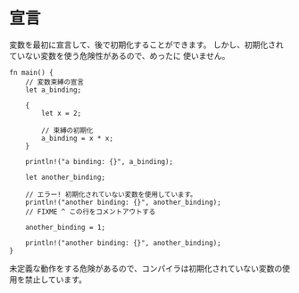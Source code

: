 # 宣言

変数を最初に宣言して、後で初期化することができます。
しかし、初期化されていない変数を使う危険性があるので、めったに
使いません。

```rust,editable,ignore,mdbook-runnable
fn main() {
    // 変数束縛の宣言
    let a_binding;

    {
        let x = 2;

        // 束縛の初期化
        a_binding = x * x;
    }

    println!("a binding: {}", a_binding);

    let another_binding;

    // エラー! 初期化されていない変数を使用しています。
    println!("another binding: {}", another_binding);
    // FIXME ^ この行をコメントアウトする

    another_binding = 1;

    println!("another binding: {}", another_binding);
}
```

未定義な動作をする危険があるので、コンパイラは初期化されていない変数の使用を禁止しています。
